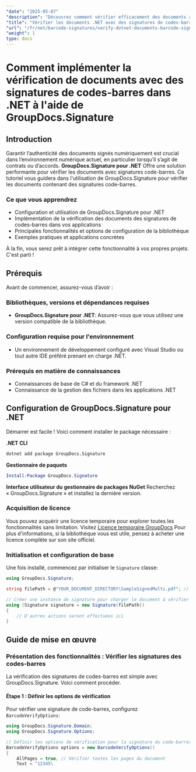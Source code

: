 ```yaml
---
"date": "2025-05-07"
"description": "Découvrez comment vérifier efficacement des documents avec des signatures de codes-barres grâce à GroupDocs.Signature pour .NET. Ce guide couvre la configuration, la mise en œuvre et les applications pratiques."
"title": "Vérifier les documents .NET avec des signatures de codes-barres à l'aide de GroupDocs.Signature"
"url": "/fr/net/barcode-signatures/verify-dotnet-documents-barcode-signatures-groupdocs/"
"weight": 1
type: docs
---
```

# Comment implémenter la vérification de documents avec des signatures de codes-barres dans .NET à l'aide de GroupDocs.Signature

## Introduction

Garantir l’authenticité des documents signés numériquement est crucial dans l’environnement numérique actuel, en particulier lorsqu’il s’agit de contrats ou d’accords. **GroupDocs.Signature pour .NET** Offre une solution performante pour vérifier les documents avec signatures code-barres. Ce tutoriel vous guidera dans l'utilisation de GroupDocs.Signature pour vérifier les documents contenant des signatures code-barres.

### Ce que vous apprendrez
- Configuration et utilisation de GroupDocs.Signature pour .NET
- Implémentation de la vérification des documents des signatures de codes-barres dans vos applications
- Principales fonctionnalités et options de configuration de la bibliothèque
- Exemples pratiques et applications concrètes

À la fin, vous serez prêt à intégrer cette fonctionnalité à vos propres projets. C'est parti !

## Prérequis
Avant de commencer, assurez-vous d’avoir :

### Bibliothèques, versions et dépendances requises
- **GroupDocs.Signature pour .NET**: Assurez-vous que vous utilisez une version compatible de la bibliothèque.
  
### Configuration requise pour l'environnement
- Un environnement de développement configuré avec Visual Studio ou tout autre IDE préféré prenant en charge .NET.
### Prérequis en matière de connaissances
- Connaissances de base de C# et du framework .NET
- Connaissance de la gestion des fichiers dans les applications .NET

## Configuration de GroupDocs.Signature pour .NET
Démarrer est facile ! Voici comment installer le package nécessaire :

**.NET CLI**
```bash
dotnet add package GroupDocs.Signature
```
**Gestionnaire de paquets**
```powershell
Install-Package GroupDocs.Signature
```
**Interface utilisateur du gestionnaire de packages NuGet**
Recherchez « GroupDocs.Signature » et installez la dernière version.

### Acquisition de licence
Vous pouvez acquérir une licence temporaire pour explorer toutes les fonctionnalités sans limitation. Visitez [Licence temporaire GroupDocs](https://purchase.groupdocs.com/temporary-license/) Pour plus d'informations, si la bibliothèque vous est utile, pensez à acheter une licence complète sur son site officiel.

### Initialisation et configuration de base
Une fois installé, commencez par initialiser le `Signature` classe:
```csharp
using GroupDocs.Signature;

string filePath = @"YOUR_DOCUMENT_DIRECTORY\SampleSignedMulti.pdf"; // Remplacez par votre chemin de fichier réel

// Créer une instance de signature pour charger le document à vérifier
using (Signature signature = new Signature(filePath))
{
    // D'autres actions seront effectuées ici
}
```
## Guide de mise en œuvre
### Présentation des fonctionnalités : Vérifier les signatures des codes-barres
La vérification des signatures de codes-barres est simple avec GroupDocs.Signature. Voici comment procéder.

#### Étape 1 : Définir les options de vérification
Pour vérifier une signature de code-barres, configurez `BarcodeVerifyOptions`:
```csharp
using GroupDocs.Signature.Domain;
using GroupDocs.Signature.Options;

// Définir les options de vérification pour la signature du code-barres
BarcodeVerifyOptions options = new BarcodeVerifyOptions()
{
    AllPages = true, // Vérifier toutes les pages du document
    Text = "12345\